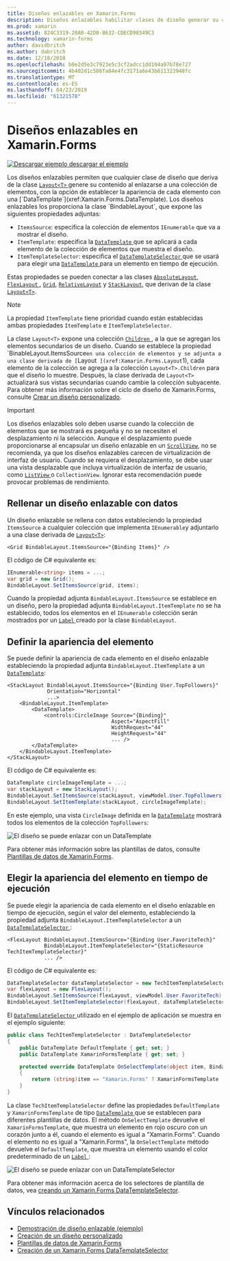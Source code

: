 ```yaml
---
title: Diseños enlazables en Xamarin.Forms
description: Diseños enlazables habilitar clases de diseño generar su contenido mediante un enlace a una colección de elementos, con la opción para establecer la apariencia de cada elemento con un DataTemplate.
ms.prod: xamarin
ms.assetid: 824C3319-20A0-42D0-8632-CDECD98349C3
ms.technology: xamarin-forms
author: davidbritch
ms.author: dabritch
ms.date: 12/18/2018
ms.openlocfilehash: b0e2d5e3c7923e5c3cf2adcc1dd104a97b78e727
ms.sourcegitcommit: 4b402d1c508fa84e4fc3171a6e43b811323948fc
ms.translationtype: MT
ms.contentlocale: es-ES
ms.lasthandoff: 04/23/2019
ms.locfileid: "61321578"
---
```

# <a name="bindable-layouts-in-xamarinforms"></a>Diseños enlazables en Xamarin.Forms

[![Descargar ejemplo](~/media/shared/download.png) descargar el ejemplo](https://developer.xamarin.com/samples/xamarin-forms/UserInterface/BindableLayouts/)

Los diseños enlazables permiten que cualquier clase de diseño que deriva de la clase [ `Layout<T>` ](xref:Xamarin.Forms.Layout`1) genere su contenido al enlazarse a una colección de elementos, con la opción de establecer la apariencia de cada elemento con una [`DataTemplate`](xref:Xamarin.Forms.DataTemplate). Los diseños enlazables los proporciona la clase `BindableLayout`, que expone las siguientes propiedades adjuntas:

- `ItemsSource`: especifica la colección de elementos `IEnumerable` que va a mostrar el diseño.
- `ItemTemplate`: especifica la [ `DataTemplate` ](xref:Xamarin.Forms.DataTemplate) que se aplicará a cada elemento de la colección de elementos que muestra el diseño.
- `ItemTemplateSelector`: especifica el [ `DataTemplateSelector` ](xref:Xamarin.Forms.DataTemplateSelector) que se usará para elegir una [ `DataTemplate` ](xref:Xamarin.Forms.DataTemplate) para un elemento en tiempo de ejecución.

Estas propiedades se pueden conectar a las clases [`AbsoluteLayout`](xref:Xamarin.Forms.AbsoluteLayout), [ `FlexLayout` ](xref:Xamarin.Forms.FlexLayout), [`Grid`](xref:Xamarin.Forms.Grid), [`RelativeLayout`](xref:Xamarin.Forms.RelativeLayout) y [`StackLayout`](xref:Xamarin.Forms.StackLayout), que derivan de la clase [`Layout<T>`](xref:Xamarin.Forms.Layout`1).

> [!NOTE]
> La propiedad `ItemTemplate` tiene prioridad cuando están establecidas ambas propiedades `ItemTemplate` e `ItemTemplateSelector`.

La clase `Layout<T>` expone una colección [ `Children` ](xref:Xamarin.Forms.Layout`1.Children), a la que se agregan los elementos secundarios de un diseño. Cuando se establece la propiedad `BinableLayout.ItemsSource` en una colección de elementos y se adjunta a una clase derivada de [ `Layout<T>` ](xref:Xamarin.Forms.Layout`1), cada elemento de la colección se agrega a la colección `Layout<T>.Children` para que el diseño lo muestre. Después, la clase derivada de `Layout<T>` actualizará sus vistas secundarias cuando cambie la colección subyacente. Para obtener más información sobre el ciclo de diseño de Xamarin.Forms, consulte [Crear un diseño personalizado](~/xamarin-forms/user-interface/layouts/custom.md).

> [!IMPORTANT]
> Los diseños enlazables solo deben usarse cuando la colección de elementos que se mostrará es pequeña y no se necesiten el desplazamiento ni la selección. Aunque el desplazamiento puede proporcionarse al encapsular un diseño enlazable en un [ `ScrollView`](xref:Xamarin.Forms.ScrollView), no se recomienda, ya que los diseños enlazables carecen de virtualización de interfaz de usuario. Cuando se requiera el desplazamiento, se debe usar una vista desplazable que incluya virtualización de interfaz de usuario, como [ `ListView` ](xref:Xamarin.Forms.ListView) o `CollectionView`. Ignorar esta recomendación puede provocar problemas de rendimiento.

## <a name="populating-a-bindable-layout-with-data"></a>Rellenar un diseño enlazable con datos

Un diseño enlazable se rellena con datos estableciendo la propiedad `ItemsSource` a cualquier colección que implementa `IEnumerable`y adjuntarlo a una clase derivada de [`Layout<T>`](xref:Xamarin.Forms.Layout`1):

```xaml
<Grid BindableLayout.ItemsSource="{Binding Items}" />
```

El código de C# equivalente es:

```csharp
IEnumerable<string> items = ...;
var grid = new Grid();
BindableLayout.SetItemsSource(grid, items);
```

Cuando la propiedad adjunta `BindableLayout.ItemsSource` se establece en un diseño, pero la propiedad adjunta `BindableLayout.ItemTemplate` no se ha establecido, todos los elementos en el `IEnumerable` colección serán mostrados por un [ `Label` ](xref:Xamarin.Forms.Label) creado por la clase `BindableLayout`.

## <a name="defining-item-appearance"></a>Definir la apariencia del elemento

Se puede definir la apariencia de cada elemento en el diseño enlazable estableciendo la propiedad adjunta `BindableLayout.ItemTemplate` a un [`DataTemplate`](xref:Xamarin.Forms.DataTemplate):

```xaml
<StackLayout BindableLayout.ItemsSource="{Binding User.TopFollowers}"
             Orientation="Horizontal"
             ...>
    <BindableLayout.ItemTemplate>
        <DataTemplate>
            <controls:CircleImage Source="{Binding}"
                                  Aspect="AspectFill"
                                  WidthRequest="44"
                                  HeightRequest="44"
                                  ... />
        </DataTemplate>
    </BindableLayout.ItemTemplate>
</StackLayout>
```

El código de C# equivalente es:

```csharp
DataTemplate circleImageTemplate = ...;
var stackLayout = new StackLayout();
BindableLayout.SetItemsSource(stackLayout, viewModel.User.TopFollowers);
BindableLayout.SetItemTemplate(stackLayout, circleImageTemplate);
```

En este ejemplo, una vista `CircleImage` definida en la  [`DataTemplate`](xref:Xamarin.Forms.DataTemplate) mostrará todos los elementos de la colección `TopFollowers`:

![El diseño se puede enlazar con un DataTemplate](bindable-layouts-images/top-followers.png "enlazable diseño con una plantilla de datos")

Para obtener más información sobre las plantillas de datos, consulte [Plantillas de datos de Xamarin.Forms](~/xamarin-forms/app-fundamentals/templates/data-templates/index.md).

## <a name="choosing-item-appearance-at-runtime"></a>Elegir la apariencia del elemento en tiempo de ejecución

Se puede elegir la apariencia de cada elemento en el diseño enlazable en tiempo de ejecución, según el valor del elemento, estableciendo la propiedad adjunta `BindableLayout.ItemTemplateSelector` a un [ `DataTemplateSelector` ](xref:Xamarin.Forms.DataTemplateSelector):

```xaml
<FlexLayout BindableLayout.ItemsSource="{Binding User.FavoriteTech}"
            BindableLayout.ItemTemplateSelector="{StaticResource TechItemTemplateSelector}"
            ... />
```

El código de C# equivalente es:

```csharp
DataTemplateSelector dataTemplateSelector = new TechItemTemplateSelector { ... };
var flexLayout = new FlexLayout();
BindableLayout.SetItemsSource(flexLayout, viewModel.User.FavoriteTech);
BindableLayout.SetItemTemplateSelector(flexLayout, dataTemplateSelector);
```

El [ `DataTemplateSelector` ](xref:Xamarin.Forms.DataTemplateSelector) utilizado en el ejemplo de aplicación se muestra en el ejemplo siguiente:

```csharp
public class TechItemTemplateSelector : DataTemplateSelector
{
    public DataTemplate DefaultTemplate { get; set; }
    public DataTemplate XamarinFormsTemplate { get; set; }

    protected override DataTemplate OnSelectTemplate(object item, BindableObject container)
    {
        return (string)item == "Xamarin.Forms" ? XamarinFormsTemplate : DefaultTemplate;
    }
}
```

La clase `TechItemTemplateSelector` define las propiedades `DefaultTemplate` y `XamarinFormsTemplate` de tipo [ `DataTemplate` ](xref:Xamarin.Forms.DataTemplate) que se establecen para diferentes plantillas de datos. El método `OnSelectTemplate`  devuelve el `XamarinFormsTemplate`, que muestra un elemento en rojo oscuro con un corazón junto a él, cuando el elemento es igual a "Xamarin.Forms". Cuando el elemento no es igual a "Xamarin.Forms", la `OnSelectTemplate` método devuelve el `DefaultTemplate`, que muestra un elemento usando el color predeterminado de un [ `Label` ](xref:Xamarin.Forms.Label):

![El diseño se puede enlazar con un DataTemplateSelector](bindable-layouts-images/favorite-tech.png "Diseño enlazable con un selector de plantillas de datos")

Para obtener más información acerca de los selectores de plantilla de datos, vea [creando un Xamarin.Forms DataTemplateSelector](~/xamarin-forms/app-fundamentals/templates/data-templates/selector.md).

## <a name="related-links"></a>Vínculos relacionados

- [Demostración de diseño enlazable (ejemplo)](https://developer.xamarin.com/samples/xamarin-forms/UserInterface/BindableLayouts/)
- [Creación de un diseño personalizado](~/xamarin-forms/user-interface/layouts/custom.md)
- [Plantillas de datos de Xamarin.Forms](~/xamarin-forms/app-fundamentals/templates/data-templates/index.md)
- [Creación de un Xamarin.Forms DataTemplateSelector](~/xamarin-forms/app-fundamentals/templates/data-templates/selector.md)
